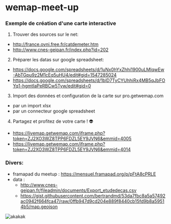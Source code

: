 # wemap-meet-up


### Exemple de création d'une carte interactive

1. Trouver des sources sur le net:

- http://france.ovni.free.fr/catdemeter.htm  
- http://www.cnes-geipan.fr/index.php?id=202  

2. Préparer les datas sur google spreadsheet:

- https://docs.google.com/spreadsheets/d/1uNx0hYxZhhi1900uLMIqwEw-AbTGpu9z2M1cEq5uHU4/edit#gid=1547285024
- https://docs.google.com/spreadsheets/d/1blD7TyCYUhhiRx4MB5qJbFOYq1-hgmtIaPeRBCw5Tyw/edit#gid=0

3. Import des données et configuration de la carte sur pro.getwemap.com

- par un import xlsx
- par un connecteur google spreadsheet

4. Partagez et profitez de votre carte ! :alien:

- https://livemap.getwemap.com/iframe.php?token=ZJ2XO3WZ8TPP6FDZL5EY9JVN6&emmid=4005
- https://livemap.getwemap.com/iframe.php?token=ZJ2XO3WZ8TPP6FDZL5EY9JVN6&emmid=4014

### Divers:

-  framapad du meetup : https://mensuel.framapad.org/p/pFtA8cPRLE
- data :
    - http://www.cnes-geipan.fr/fileadmin/documents/Export_etudedecas.csv  
    - https://gist.githubusercontent.com/bertrandmd/53da7fbc8a5a57492ac0942f664fca47/raw/0ffb947d9cd204e889f8440cb15fd9b8a59514b5/map.geojson

![akakak](https://media.giphy.com/media/l3vR2mIOa1XeYhrEI/giphy.gif)
